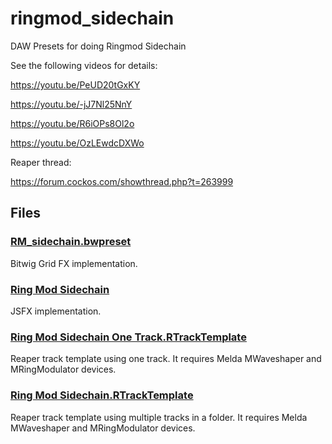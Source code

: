 # ringmod_sidechain
DAW Presets for doing Ringmod Sidechain

See the following videos for details:

https://youtu.be/PeUD20tGxKY

https://youtu.be/-jJ7Nl25NnY

https://youtu.be/R6iOPs8Ol2o

https://youtu.be/OzLEwdcDXWo

Reaper thread:

https://forum.cockos.com/showthread.php?t=263999

## Files

### [RM_sidechain.bwpreset](RM_sidechain.bwpreset)

Bitwig Grid FX implementation.

### [Ring Mod Sidechain](Ring%20Mod%20Sidechain)

JSFX implementation.

### [Ring Mod Sidechain One Track.RTrackTemplate](Ring%20Mod%20Sidechain%20One%20Track.RTrackTemplate)

Reaper track template using one track. It requires Melda MWaveshaper and MRingModulator devices.

### [Ring Mod Sidechain.RTrackTemplate](Ring%20Mod%20Sidechain.RTrackTemplate)

Reaper track template using multiple tracks in a folder. It requires Melda MWaveshaper and MRingModulator devices.
